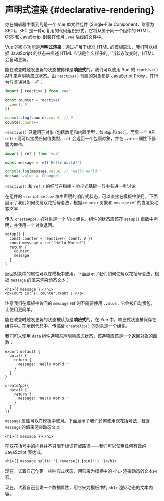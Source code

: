 # 声明式渲染 {#declarative-rendering}

<div class="sfc">

你在编辑器中看到的是一个 Vue 单文件组件 (Single-File Component，缩写为 SFC)。SFC 是一种可复用的代码组织形式，它将从属于同一个组件的 HTML、CSS 和 JavaScript 封装在使用 `.vue` 后缀的文件中。

</div>

Vue 的核心功能是**声明式渲染**：通过扩展于标准 HTML 的模板语法，我们可以根据 JavaScript 的状态来描述 HTML 应该是什么样子的。当状态改变时，HTML 会自动更新。

<div class="composition-api">

能在改变时触发更新的状态被称作是**响应式**的。我们可以使用 Vue 的 `reactive()` API 来声明响应式状态。由 `reactive()` 创建的对象都是 JavaScript [Proxy](https://developer.mozilla.org/en-US/docs/Web/JavaScript/Reference/Global_Objects/Proxy)，其行为与普通对象一样：

```js
import { reactive } from 'vue'

const counter = reactive({
  count: 0
})

console.log(counter.count) // 0
counter.count++
```

`reactive()` 只适用于对象 (包括数组和内置类型，如 `Map` 和 `Set`)。而另一个 API `ref()` 则可以接受任何值类型。`ref` 会返回一个包裹对象，并在 `.value` 属性下暴露内部值。

```js
import { ref } from 'vue'

const message = ref('Hello World!')

console.log(message.value) // "Hello World!"
message.value = 'Changed'
```

`reactive()` 和 `ref()` 的细节在<a target="_blank" href="/guide/essentials/reactivity-fundamentals.html">指南 - 响应式基础</a>一节中有进一步讨论。

<div class="sfc">

在组件的 `<script setup>` 块中声明的响应式状态，可以直接在模板中使用。下面展示了我们如何使用双花括号语法，根据 `counter` 对象和 `message` ref 的值渲染动态文本：

</div>

<div class="html">

传入 `createApp()` 的对象是一个 Vue 组件。组件的状态应该在 `setup()` 函数中声明，并使用一个对象返回。

```js{2,5}
setup() {
  const counter = reactive({ count: 0 })
  const message = ref('Hello World!')
  return {
    counter,
    message
  }
}
```

返回对象中的属性可以在模板中使用。下面展示了我们如何使用双花括号语法，根据 `message` 的值来渲染动态文本：

</div>

```vue-html
<h1>{{ message }}</h1>
<p>Count is: {{ counter.count }}</p>
```

注意我们在模板中访问的 `message` ref 时不需要使用 `.value`：它会被自动解包，让使用更简单。

</div>

<div class="options-api">

能在改变时触发更新的状态被认为是**响应式**的。在 Vue 中，响应式状态被保存在组件中。<span class="html">在示例代码中，传递给 `createApp()` 的对象是一个组件。</span>

我们可以使用 `data` 组件选项来声明响应式状态，该选项应该是一个返回对象的函数：

<div class="sfc">

```js{3-5}
export default {
  data() {
    return {
      message: 'Hello World!'
    }
  }
}
```

</div>
<div class="html">

```js{3-5}
createApp({
  data() {
    return {
      message: 'Hello World!'
    }
  }
})
```

</div>

`message` 属性可以在模板中使用。下面展示了我们如何使用双花括号法，根据 `message` 的值来渲染动态文本：

```vue-html
<h1>{{ message }}</h1>
```

</div>

在双花括号中的内容并不只限于标识符或路径——我们可以使用任何有效的 JavaScript 表达式。

```vue-html
<h1>{{ message.split('').reverse().join('') }}</h1>
```

<div class="composition-api">

现在，试着自己创建一些响应式状态，用它来为模板中的 `<h1>` 渲染动态的文本内容。

</div>

<div class="options-api">

现在，试着自己创建一个数据属性，用它来为模板中的 `<h1>` 渲染动态的文本内容。

</div>
